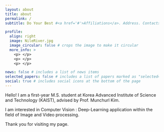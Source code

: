 ```yaml
---
layout: about
title: about
permalink: /
subtitle: Do Your Best #<a href='#'>Affiliations</a>. Address. Contacts. Moto. Etc.

profile:
  align: right
  image: NileRiver.jpg
  image_circular: false # crops the image to make it circular
  more_info: >
    <p> </p>
    <p> </p>
    <p> </p>

news: false # includes a list of news items
selected_papers: false # includes a list of papers marked as "selected={true}"
social: true # includes social icons at the bottom of the page
---
```


Hello!
I am a first-year M.S. student at Korea Advanced Institute of Science and Technology (KAIST), advised by Prof. Munchurl Kim.  


I am interested in Computer Vision : Deep-Learning application within the field of Image and Video processing.  


Thank you for visiting my page.

<!-- My research areas include Super-Resolution, Video Motion Deblurring, Depth Estimation, and Novel View Synthesis(Neural Radiance Fields, and Gaussian Splatting). I'm also interested in Generative foundation models. -->

<!-- Write your biography here. Tell the world about yourself. Link to your favorite [subreddit](http://reddit.com). You can put a picture in, too. The code is already in, just name your picture `prof_pic.jpg` and put it in the `img/` folder.

Put your address / P.O. box / other info right below your picture. You can also disable any of these elements by editing `profile` property of the YAML header of your `_pages/about.md`. Edit `_bibliography/papers.bib` and Jekyll will render your [publications page](/al-folio/publications/) automatically.

Link to your social media connections, too. This theme is set up to use [Font Awesome icons](https://fontawesome.com/) and [Academicons](https://jpswalsh.github.io/academicons/), like the ones below. Add your Facebook, Twitter, LinkedIn, Google Scholar, or just disable all of them. -->
